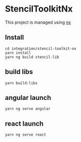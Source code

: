 # StencilToolkitNx

This project is managed using [ nx ](https://nx.dev)

## Install

```
cd integration/stencil-toolkit-nx
yarn install
yarn ng build stencil-lib
```

## build libs

```console
yarn build:libs
```

## angular launch

```console
yarn ng serve angular
```

## react launch

```console
yarn ng serve react
```
